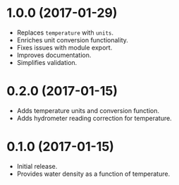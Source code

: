 # 1.0.0 (2017-01-29)

  * Replaces `temperature` with `units`.
  * Enriches unit conversion functionality.
  * Fixes issues with module export.
  * Improves documentation.
  * Simplifies validation.

# 0.2.0 (2017-01-15)

  * Adds temperature units and conversion function.
  * Adds hydrometer reading correction for temperature.

# 0.1.0 (2017-01-15)

  * Initial release.
  * Provides water density as a function of temperature.

